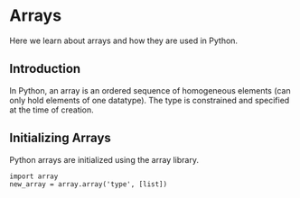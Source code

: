 # Arrays
Here we learn about arrays and how they are used in Python.

## Introduction
In Python, an array is an ordered sequence of homogeneous elements (can only hold elements of one datatype). The type is constrained and specified at the time of creation.

## Initializing Arrays
Python arrays are initialized using the array library.
```
import array
new_array = array.array('type', [list])
```






